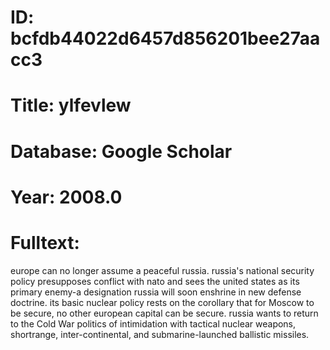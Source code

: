 # ID: bcfdb44022d6457d856201bee27aacc3
# Title: ylfevlew
# Database: Google Scholar
# Year: 2008.0
# Fulltext:
europe can no longer assume a peaceful russia.
russia's national security policy presupposes conflict with nato and sees the united states as its primary enemy-a designation russia will soon enshrine in new defense doctrine.
its basic nuclear policy rests on the corollary that for Moscow to be secure, no other european capital can be secure.
russia wants to return to the Cold War politics of intimidation with tactical nuclear weapons, shortrange, inter-continental, and submarine-launched ballistic missiles.